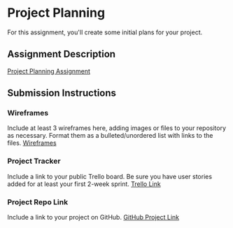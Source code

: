 # Project Planning
For this assignment, you'll create some initial plans for your project.

## Assignment Description
[Project Planning Assignment](https://education.launchcode.org/liftoff/modules/assignments/project-planning)

## Submission Instructions

### Wireframes

Include at least 3 wireframes here, adding images or files to your repository as necessary. Format them as a bulleted/unordered list with links to the files.
[Wireframes](../../../blob/master/Wireframe.docx)

### Project Tracker

Include a link to your public Trello board. Be sure you have user stories added for at least your first 2-week sprint.
[Trello Link](https://trello.com/b/VQ1qDRzk/recipe-management-software)

### Project Repo Link

Include a link to your project on GitHub.
[GitHub Project Link](https://github.com/MSSangeetha/recipe_management_software)
